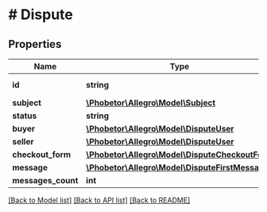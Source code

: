 # # Dispute

## Properties

Name | Type | Description | Notes
------------ | ------------- | ------------- | -------------
**id** | **string** | Identifier of the dispute |
**subject** | [**\Phobetor\Allegro\Model\Subject**](Subject.md) |  |
**status** | **string** |  |
**buyer** | [**\Phobetor\Allegro\Model\DisputeUser**](DisputeUser.md) |  |
**seller** | [**\Phobetor\Allegro\Model\DisputeUser**](DisputeUser.md) |  |
**checkout_form** | [**\Phobetor\Allegro\Model\DisputeCheckoutForm**](DisputeCheckoutForm.md) |  |
**message** | [**\Phobetor\Allegro\Model\DisputeFirstMessage**](DisputeFirstMessage.md) |  |
**messages_count** | **int** |  |

[[Back to Model list]](../../README.md#models) [[Back to API list]](../../README.md#endpoints) [[Back to README]](../../README.md)
